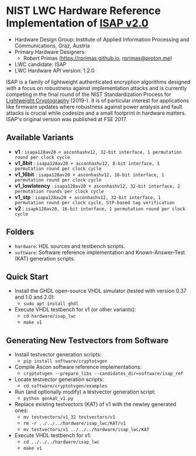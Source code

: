 #  NIST LWC Hardware Reference Implementation of [ISAP v2.0](https://isap.iaik.tugraz.at)

- Hardware Design Group: Institute of Applied Information Processing and Communications, Graz, Austria
- Primary Hardware Designers:
  - Robert Primas (https://rprimas.github.io, rprimas@proton.me)
- LWC candidate: ISAP
- LWC Hardware API version: 1.2.0

ISAP is a family of lightweight authenticated encryption algorithms designed with a focus on robustness against implementation attacks and is currently competing in the final round of the NIST Standardization Process for [Lightweight Cryptography](https://csrc.nist.gov/Projects/lightweight-cryptography/finalists) (2019-). It is of particular interest for applications like firmware updates where robustness against power analysis and fault attacks is crucial while codesize and a small footprint in hardware matters. ISAP's original version was published at FSE 2017.

## Available Variants

- **v1** : `isapa128av20 + asconhashv12, 32-bit interface, 1 permutation round per clock cycle`
- **v1_8bit** : `isapa128av20 + asconhashv12, 8-bit interface, 1 permutation round per clock cycle`
- **v1_16bit** : `isapa128av20 + asconhashv12, 16-bit interface, 1 permutation round per clock cycle`
- **v1_lowlatency** : `isapa128av20 + asconhashv12, 32-bit interface, 2 permutation rounds per clock cycle`
- **v1_stp** : `isapa128av20 + asconhashv12, 32-bit interface, 1 permutation round per clock cycle, StP-based tag verification`
- **v2** : `isapk128av20, 16-bit interface, 1 permutation round per clock cycle`

## Folders

- `hardware`: HDL sources and testbench scripts.
- `software`: Software reference implementation and Known-Answer-Test (KAT) generation scripts.

## Quick Start

- Install the GHDL open-source VHDL simulator (tested with version 0.37 and 1.0 and 2.0):
  - `sudo apt install ghdl`
- Execute VHDL testbench for v1 (or other variants):
  - `cd hardware/isap_lwc`
  - `make v1`

## Generating New Testvectors from Software

- Install testvector generation scripts:
  - `pip install software/cryptotvgen`
- Compile Ascon software reference implementations:
  - `cryptotvgen --prepare_libs --candidates_dir=software/isap_ref`
- Locate testvector generation scripts:
  - `cd software/cryptotvgen/examples`
- Run (and optionally modify) a testvector generation script:
  - `python genkat_v1.py`
- Replace existing testvectors (KAT) of v1 with the newley generated ones:
  - `mv testvectors/v1_32 testvectors/v1`
  - `rm -r ../../../hardware/isap_lwc/KAT/v1`
  - `mv testvectors/v1 ../../../hardware/isap_lwc/KAT`
- Execute VHDL testbench for v1:
  - `cd ../../../hardware/isap_lwc`
  - `make v1`

